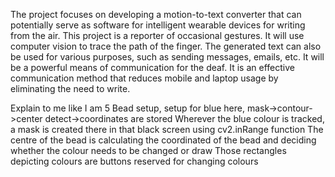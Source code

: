 The project focuses on developing a motion-to-text converter that can potentially serve as software for intelligent wearable devices for writing from the air. This project is a reporter of occasional gestures. It will use computer vision to trace the path of the finger. The generated text can also be used for various purposes, such as sending messages, emails, etc. It will be a powerful means of communication for the deaf. It is an effective communication method that reduces mobile and laptop usage by eliminating the need to write. 


Explain to me like I am 5
Bead setup, setup for blue here, mask->contour->center detect->coordinates are stored
Wherever the blue colour is tracked, a mask is created there in that black screen using cv2.inRange function
The centre of the bead is calculating the coordinated of the bead and deciding whether the colour needs to be changed or draw 
Those rectangles depicting colours are buttons reserved for changing colours
